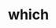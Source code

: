 ---
title: "which"
layout: cache
categories: [package, develop]
meta: {"compilers": ["apple-clang@16.0.0", "gcc@10.5.0", "gcc@11.1.0", "gcc@11.4.0", "gcc@13.3.0", "gcc@7.5.0"], "num_specs": 24, "num_specs_by_stack": {"build_systems": 4, "data-vis-sdk": 4, "developer-tools-aarch64-linux-gnu": 4, "developer-tools-darwin": 4, "developer-tools-x86_64_v3-linux-gnu": 4, "e4s": 4, "hep": 4, "root": 24, "tutorial": 4}, "oss": ["centos7", "rhel8", "sequoia", "ubuntu18.04", "ubuntu20.04", "ubuntu22.04"], "platforms": ["darwin", "linux"], "stacks": ["build_systems", "data-vis-sdk", "developer-tools-aarch64-linux-gnu", "developer-tools-darwin", "developer-tools-x86_64_v3-linux-gnu", "e4s", "hep", "root", "tutorial"], "targets": ["aarch64", "x86_64_v3"], "versions": ["2.21"]}
spec_details: [{"compiler": "gcc@11.4.0", "hash": "23mtjyovedd7hiqp7wu3bt2gdcqvt2gv", "os": "ubuntu22.04", "platform": "linux", "size": "-", "stacks": ["e4s", "hep", "root", "tutorial"], "target": "x86_64_v3", "variants": ["build_system=autotools"], "versions": ["2.21"]}, {"compiler": "gcc@13.3.0", "hash": "4xppehyaxfbqcgdagx4z5ti7hprosbr4", "os": "rhel8", "platform": "linux", "size": "-", "stacks": ["developer-tools-aarch64-linux-gnu", "root"], "target": "aarch64", "variants": ["build_system=autotools"], "versions": ["2.21"]}, {"compiler": "gcc@10.5.0", "hash": "6pwvwypkbvnzjoet6cy3f3pccrhykfwx", "os": "centos7", "platform": "linux", "size": "-", "stacks": ["developer-tools-x86_64_v3-linux-gnu", "root"], "target": "x86_64_v3", "variants": ["build_system=autotools"], "versions": ["2.21"]}, {"compiler": "gcc@10.5.0", "hash": "7zwoejgf4wil7cyvxjnoyc6j53z2ccps", "os": "centos7", "platform": "linux", "size": "-", "stacks": ["developer-tools-x86_64_v3-linux-gnu", "root"], "target": "x86_64_v3", "variants": ["build_system=autotools"], "versions": ["2.21"]}, {"compiler": "gcc@7.5.0", "hash": "aj5rja4m344cqpdtu7s4vuxcqcs7ftwc", "os": "ubuntu18.04", "platform": "linux", "size": "-", "stacks": ["build_systems", "root"], "target": "x86_64_v3", "variants": ["build_system=autotools"], "versions": ["2.21"]}, {"compiler": "gcc@11.1.0", "hash": "ba54kmpm6agv4anrr3s4ci3qlzxhkrkf", "os": "ubuntu20.04", "platform": "linux", "size": "-", "stacks": ["data-vis-sdk", "root"], "target": "x86_64_v3", "variants": ["build_system=autotools"], "versions": ["2.21"]}, {"compiler": "gcc@10.5.0", "hash": "cr5qa4zyseucymfqijvfzm6fcxbhrhzt", "os": "centos7", "platform": "linux", "size": "-", "stacks": ["developer-tools-x86_64_v3-linux-gnu", "root"], "target": "x86_64_v3", "variants": ["build_system=autotools"], "versions": ["2.21"]}, {"compiler": "apple-clang@16.0.0", "hash": "cxk6quw7mv6qc4bq4wcev3ncrtqsoece", "os": "sequoia", "platform": "darwin", "size": "-", "stacks": ["developer-tools-darwin", "root"], "target": "aarch64", "variants": ["build_system=autotools"], "versions": ["2.21"]}, {"compiler": "gcc@11.4.0", "hash": "d5wssliklbsbr6uawex56mx6zv7fbpjx", "os": "ubuntu22.04", "platform": "linux", "size": "-", "stacks": ["e4s", "hep", "root", "tutorial"], "target": "x86_64_v3", "variants": ["build_system=autotools"], "versions": ["2.21"]}, {"compiler": "apple-clang@16.0.0", "hash": "dbn5ekczuysxq3y2qbwpy6ug3bsxs6v4", "os": "sequoia", "platform": "darwin", "size": "-", "stacks": ["developer-tools-darwin", "root"], "target": "aarch64", "variants": ["build_system=autotools"], "versions": ["2.21"]}, {"compiler": "apple-clang@16.0.0", "hash": "dn7scinu3yhpkhykcyta73wt5faenikt", "os": "sequoia", "platform": "darwin", "size": "-", "stacks": ["developer-tools-darwin", "root"], "target": "aarch64", "variants": ["build_system=autotools"], "versions": ["2.21"]}, {"compiler": "gcc@13.3.0", "hash": "fxhbmuzsppwvb2dj3psj42fxn4qungd2", "os": "rhel8", "platform": "linux", "size": "-", "stacks": ["developer-tools-aarch64-linux-gnu", "root"], "target": "aarch64", "variants": ["build_system=autotools"], "versions": ["2.21"]}, {"compiler": "apple-clang@16.0.0", "hash": "gxipnifvab6mrfljj5tvl5fgye36ethn", "os": "sequoia", "platform": "darwin", "size": "-", "stacks": ["developer-tools-darwin", "root"], "target": "aarch64", "variants": ["build_system=autotools"], "versions": ["2.21"]}, {"compiler": "gcc@7.5.0", "hash": "ijjcpwctoss4tadbflseihtfajaczhci", "os": "ubuntu18.04", "platform": "linux", "size": "-", "stacks": ["build_systems", "root"], "target": "x86_64_v3", "variants": ["build_system=autotools"], "versions": ["2.21"]}, {"compiler": "gcc@11.4.0", "hash": "ks4l72tudnhxiwmxzd7dteqhviufdfyc", "os": "ubuntu22.04", "platform": "linux", "size": "-", "stacks": ["e4s", "hep", "root", "tutorial"], "target": "x86_64_v3", "variants": ["build_system=autotools"], "versions": ["2.21"]}, {"compiler": "gcc@7.5.0", "hash": "l2ypw2snloff3zehlou5paovfviwhshw", "os": "ubuntu18.04", "platform": "linux", "size": "-", "stacks": ["build_systems", "root"], "target": "x86_64_v3", "variants": ["build_system=autotools"], "versions": ["2.21"]}, {"compiler": "gcc@7.5.0", "hash": "nye655k7gtzpl2xekw3x4x2so2i3mcc2", "os": "ubuntu18.04", "platform": "linux", "size": "-", "stacks": ["build_systems", "root"], "target": "x86_64_v3", "variants": ["build_system=autotools"], "versions": ["2.21"]}, {"compiler": "gcc@11.1.0", "hash": "ordpzbo67x7ugj5tnc6b4qhqdomccerw", "os": "ubuntu20.04", "platform": "linux", "size": "-", "stacks": ["data-vis-sdk", "root"], "target": "x86_64_v3", "variants": ["build_system=autotools"], "versions": ["2.21"]}, {"compiler": "gcc@11.4.0", "hash": "phdee6rz44hx3i2yqbu6xvt4l3kqhudq", "os": "ubuntu22.04", "platform": "linux", "size": "-", "stacks": ["e4s", "hep", "root", "tutorial"], "target": "x86_64_v3", "variants": ["build_system=autotools"], "versions": ["2.21"]}, {"compiler": "gcc@11.1.0", "hash": "qy7o6zbipim7zyr7yf5ge62lkaxp5h6v", "os": "ubuntu20.04", "platform": "linux", "size": "-", "stacks": ["data-vis-sdk", "root"], "target": "x86_64_v3", "variants": ["build_system=autotools"], "versions": ["2.21"]}, {"compiler": "gcc@11.1.0", "hash": "tbrcdisqvwycsi7cbammu5awocjdorkz", "os": "ubuntu20.04", "platform": "linux", "size": "-", "stacks": ["data-vis-sdk", "root"], "target": "x86_64_v3", "variants": ["build_system=autotools"], "versions": ["2.21"]}, {"compiler": "gcc@13.3.0", "hash": "x5stwp2bcmq27gb6hwzn3umgdvnxst3f", "os": "rhel8", "platform": "linux", "size": "-", "stacks": ["developer-tools-aarch64-linux-gnu", "root"], "target": "aarch64", "variants": ["build_system=autotools"], "versions": ["2.21"]}, {"compiler": "gcc@13.3.0", "hash": "y2hvdib3belgdjyyf7d6rhkxic4ghbrv", "os": "rhel8", "platform": "linux", "size": "-", "stacks": ["developer-tools-aarch64-linux-gnu", "root"], "target": "aarch64", "variants": ["build_system=autotools"], "versions": ["2.21"]}, {"compiler": "gcc@10.5.0", "hash": "yqwzdvvxrrvx67qsljxvo3civadphuha", "os": "centos7", "platform": "linux", "size": "-", "stacks": ["developer-tools-x86_64_v3-linux-gnu", "root"], "target": "x86_64_v3", "variants": ["build_system=autotools"], "versions": ["2.21"]}]
---